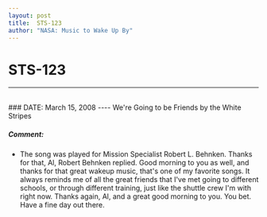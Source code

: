 ```yaml
---
layout: post
title:  STS-123
author: "NASA: Music to Wake Up By"
---
```


# STS-123
----
<br/>
### DATE: March 15, 2008
----
We're Going to be Friends by the White Stripes

##### Comment:
* The song was played for Mission Specialist Robert L. Behnken. Thanks for that, Al, Robert Behnken replied. Good morning to you as well, and thanks for that great wakeup music, that's one of my favorite songs. It always reminds me of all the great friends that I've met going to different schools, or through different training, just like the shuttle crew I'm with right now. Thanks again, Al, and a great good morning to you. You bet. Have a fine day out there.
